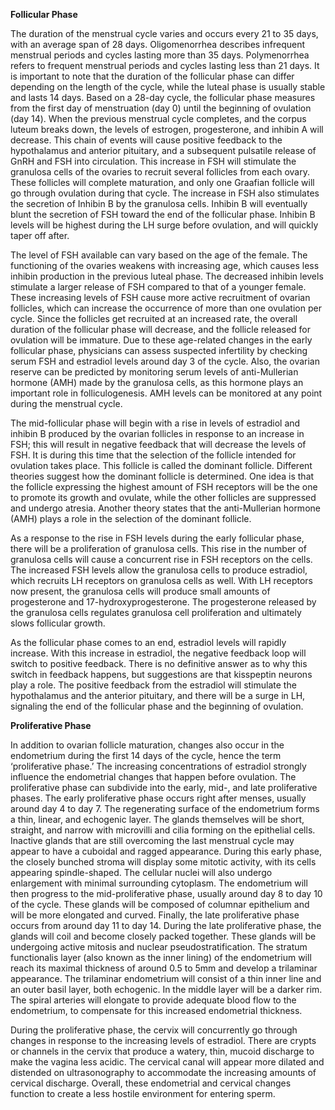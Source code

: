 **Follicular Phase**

The duration of the menstrual cycle varies and occurs every 21 to 35 days, with an average span of 28 days. Oligomenorrhea describes infrequent menstrual periods and cycles lasting more than 35 days. Polymenorrhea refers to frequent menstrual periods and cycles lasting less than 21 days. It is important to note that the duration of the follicular phase can differ depending on the length of the cycle, while the luteal phase is usually stable and lasts 14 days. Based on a 28-day cycle, the follicular phase measures from the first day of menstruation (day 0) until the beginning of ovulation (day 14). When the previous menstrual cycle completes, and the corpus luteum breaks down, the levels of estrogen, progesterone, and inhibin A will decrease. This chain of events will cause positive feedback to the hypothalamus and anterior pituitary, and a subsequent pulsatile release of GnRH and FSH into circulation. This increase in FSH will stimulate the granulosa cells of the ovaries to recruit several follicles from each ovary. These follicles will complete maturation, and only one Graafian follicle will go through ovulation during that cycle. The increase in FSH also stimulates the secretion of Inhibin B by the granulosa cells. Inhibin B will eventually blunt the secretion of FSH toward the end of the follicular phase. Inhibin B levels will be highest during the LH surge before ovulation, and will quickly taper off after.

The level of FSH available can vary based on the age of the female. The functioning of the ovaries weakens with increasing age, which causes less inhibin production in the previous luteal phase. The decreased inhibin levels stimulate a larger release of FSH compared to that of a younger female. These increasing levels of FSH cause more active recruitment of ovarian follicles, which can increase the occurrence of more than one ovulation per cycle. Since the follicles get recruited at an increased rate, the overall duration of the follicular phase will decrease, and the follicle released for ovulation will be immature. Due to these age-related changes in the early follicular phase, physicians can assess suspected infertility by checking serum FSH and estradiol levels around day 3 of the cycle. Also, the ovarian reserve can be predicted by monitoring serum levels of anti-Mullerian hormone (AMH) made by the granulosa cells, as this hormone plays an important role in folliculogenesis. AMH levels can be monitored at any point during the menstrual cycle.

The mid-follicular phase will begin with a rise in levels of estradiol and inhibin B produced by the ovarian follicles in response to an increase in FSH; this will result in negative feedback that will decrease the levels of FSH. It is during this time that the selection of the follicle intended for ovulation takes place. This follicle is called the dominant follicle. Different theories suggest how the dominant follicle is determined. One idea is that the follicle expressing the highest amount of FSH receptors will be the one to promote its growth and ovulate, while the other follicles are suppressed and undergo atresia. Another theory states that the anti-Mullerian hormone (AMH) plays a role in the selection of the dominant follicle.

As a response to the rise in FSH levels during the early follicular phase, there will be a proliferation of granulosa cells. This rise in the number of granulosa cells will cause a concurrent rise in FSH receptors on the cells. The increased FSH levels allow the granulosa cells to produce estradiol, which recruits LH receptors on granulosa cells as well. With LH receptors now present, the granulosa cells will produce small amounts of progesterone and 17-hydroxyprogesterone. The progesterone released by the granulosa cells regulates granulosa cell proliferation and ultimately slows follicular growth.

As the follicular phase comes to an end, estradiol levels will rapidly increase. With this increase in estradiol, the negative feedback loop will switch to positive feedback. There is no definitive answer as to why this switch in feedback happens, but suggestions are that kisspeptin neurons play a role. The positive feedback from the estradiol will stimulate the hypothalamus and the anterior pituitary, and there will be a surge in LH, signaling the end of the follicular phase and the beginning of ovulation.

**Proliferative Phase**

In addition to ovarian follicle maturation, changes also occur in the endometrium during the first 14 days of the cycle, hence the term ‘proliferative phase.’ The increasing concentrations of estradiol strongly influence the endometrial changes that happen before ovulation. The proliferative phase can subdivide into the early, mid-, and late proliferative phases. The early proliferative phase occurs right after menses, usually around day 4 to day 7. The regenerating surface of the endometrium forms a thin, linear, and echogenic layer. The glands themselves will be short, straight, and narrow with microvilli and cilia forming on the epithelial cells. Inactive glands that are still overcoming the last menstrual cycle may appear to have a cuboidal and ragged appearance. During this early phase, the closely bunched stroma will display some mitotic activity, with its cells appearing spindle-shaped. The cellular nuclei will also undergo enlargement with minimal surrounding cytoplasm. The endometrium will then progress to the mid-proliferative phase, usually around day 8 to day 10 of the cycle. These glands will be composed of columnar epithelium and will be more elongated and curved. Finally, the late proliferative phase occurs from around day 11 to day 14. During the late proliferative phase, the glands will coil and become closely packed together. These glands will be undergoing active mitosis and nuclear pseudostratification. The stratum functionalis layer (also known as the inner lining) of the endometrium will reach its maximal thickness of around 0.5 to 5mm and develop a trilaminar appearance. The trilaminar endometrium will consist of a thin inner line and an outer basil layer, both echogenic. In the middle layer will be a darker rim. The spiral arteries will elongate to provide adequate blood flow to the endometrium, to compensate for this increased endometrial thickness.

During the proliferative phase, the cervix will concurrently go through changes in response to the increasing levels of estradiol. There are crypts or channels in the cervix that produce a watery, thin, mucoid discharge to make the vagina less acidic. The cervical canal will appear more dilated and distended on ultrasonography to accommodate the increasing amounts of cervical discharge. Overall, these endometrial and cervical changes function to create a less hostile environment for entering sperm.